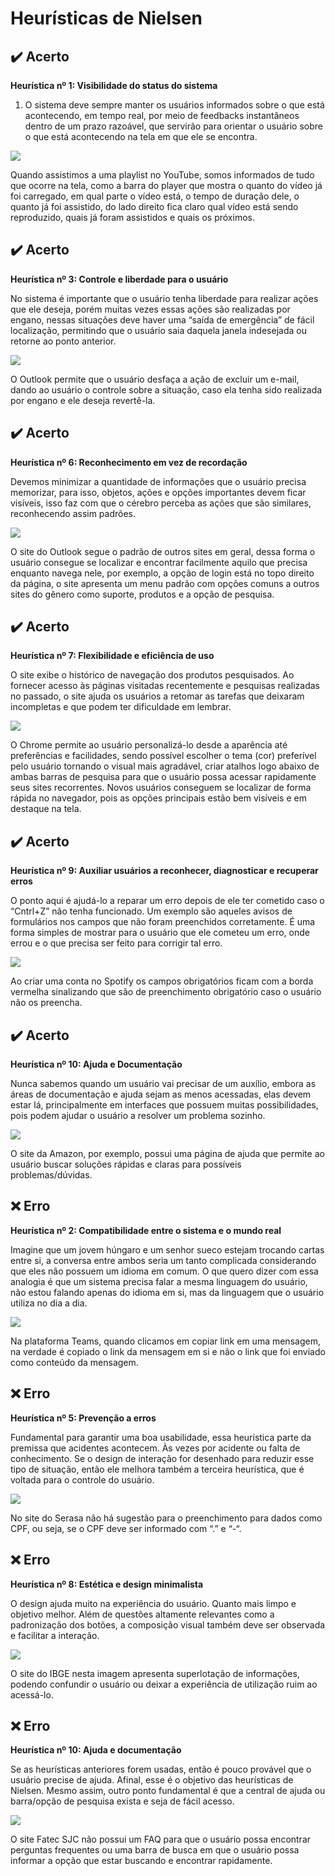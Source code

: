 # Heurísticas de Nielsen

## :heavy_check_mark: Acerto
**Heurística nº 1: Visibilidade do status do sistema**

1.	O sistema deve sempre manter os usuários informados sobre o que está acontecendo, em tempo real, por meio de feedbacks instantâneos dentro de um prazo razoável, que servirão para orientar o usuário sobre o que está acontecendo na tela em que ele se encontra.

<img src="images/Imagem1.jpg">

Quando assistimos a uma playlist no YouTube, somos informados de tudo que ocorre na tela, como a barra do player que mostra o quanto do vídeo já foi carregado, em qual parte o vídeo está, o tempo de duração dele, o quanto já foi assistido, do lado direito fica claro qual vídeo está sendo reproduzido, quais já foram assistidos e quais os próximos.


## :heavy_check_mark: Acerto
**Heurística nº 3: Controle e liberdade para o usuário**

No sistema é importante que o usuário tenha liberdade para realizar ações que ele deseja, porém muitas vezes essas ações são realizadas por engano, nessas situações deve haver uma “saída de emergência” de fácil localização, permitindo que o usuário saia daquela janela indesejada ou retorne ao ponto anterior.

<img src="images/Imagem3.jpg">

O Outlook permite que o usuário desfaça a ação de excluir um e-mail, dando ao usuário o controle sobre a situação, caso ela tenha sido realizada por engano e ele deseja revertê-la.

## :heavy_check_mark: Acerto
**Heurística nº 6: Reconhecimento em vez de recordação**

Devemos minimizar a quantidade de informações que o usuário precisa memorizar, para isso, objetos, ações e opções importantes devem ficar visíveis, isso faz com que o cérebro perceba as ações que são similares, reconhecendo assim padrões.

<img src="images/Imagem6.jpg">

O site do Outlook segue o padrão de outros sites em geral, dessa forma o usuário consegue se localizar e encontrar facilmente aquilo que precisa enquanto navega nele, por exemplo, a opção de login está no topo direito da página, o site apresenta um menu padrão com opções comuns a outros sites do gênero como suporte, produtos e a opção de pesquisa.

## :heavy_check_mark: Acerto
**Heurística nº 7: Flexibilidade e eficiência de uso**

O site exibe o histórico de navegação dos produtos pesquisados. Ao fornecer acesso às páginas visitadas recentemente e pesquisas realizadas no passado, o site ajuda os usuários a retomar as tarefas que deixaram incompletas e que podem ter dificuldade em lembrar.

<img src="images/Imagem7.jpg">

O Chrome permite ao usuário personalizá-lo desde a aparência até preferências e facilidades, sendo possível escolher o tema (cor) preferível pelo usuário tornando o visual mais agradável, criar atalhos logo abaixo de ambas barras de pesquisa para que o usuário possa acessar rapidamente seus sites recorrentes. Novos usuários conseguem se localizar de forma rápida no navegador, pois as opções principais estão bem visíveis e em destaque na tela.


## :heavy_check_mark: Acerto
**Heurística nº 9: Auxiliar usuários a reconhecer, diagnosticar e recuperar erros**

O ponto aqui é ajudá-lo a reparar um erro depois de ele ter cometido caso o “Cntrl+Z” não tenha funcionado.
Um exemplo são aqueles avisos de formulários nos campos que não foram preenchidos corretamente. É uma forma simples de mostrar para o usuário que ele cometeu um erro, onde errou e o que precisa ser feito para corrigir tal erro.

<img src="images/Imagem9.jpg">

Ao criar uma conta no Spotify os campos obrigatórios ficam com a borda vermelha sinalizando que são de preenchimento obrigatório caso o usuário não os preencha.

## :heavy_check_mark: Acerto
**Heurística nº 10: Ajuda e Documentação**

Nunca sabemos quando um usuário vai precisar de um auxílio, embora as áreas de documentação e ajuda sejam as menos acessadas, elas devem estar lá, principalmente em interfaces que possuem muitas possibilidades, pois podem ajudar o usuário a resolver um problema sozinho.  

<img src="images/imagem10acerto.jpg">

O site da Amazon, por exemplo, possui uma página de ajuda que permite ao usuário buscar soluções rápidas e claras para possíveis problemas/dúvidas.

## :x: Erro
**Heurística nº 2: Compatibilidade entre o sistema e o mundo real**

Imagine que um jovem húngaro e um senhor sueco estejam trocando cartas entre si, a conversa entre ambos seria um tanto complicada considerando que eles não possuem um idioma em comum. O que quero dizer com essa analogia é que um sistema precisa falar a mesma linguagem do usuário, não estou falando apenas do idioma em si, mas da linguagem que o usuário utiliza no dia a dia.

<img src="images/Imagem2.png">

Na plataforma Teams, quando clicamos em copiar link em uma mensagem, na verdade é copiado o link da mensagem em si e não o link que foi enviado como conteúdo da mensagem.

## :x: Erro
**Heurística nº 5: Prevenção a erros**

Fundamental para garantir uma boa usabilidade, essa heurística parte da premissa que acidentes acontecem. Às vezes por acidente ou falta de conhecimento. Se o design de interação for desenhado para reduzir esse tipo de situação, então ele melhora também a terceira heurística, que é voltada para o controle do usuário.

<img src="images/imagem5.jpg">

No site do Serasa não há sugestão para o preenchimento para dados como CPF, ou seja, se o CPF deve ser informado com “.” e “-“.

## :x: Erro
**Heurística nº 8: Estética e design minimalista**

O design ajuda muito na experiência do usuário. Quanto mais limpo e objetivo melhor. Além de questões altamente relevantes como a padronização dos botões, a composição visual também deve ser observada e facilitar a interação.

<img src="images/imagem8.jpg">

O site do IBGE nesta imagem apresenta superlotação de informações, podendo confundir o usuário ou deixar a experiência de utilização ruim ao acessá-lo.

## :x: Erro
**Heurística nº 10: Ajuda e documentação**

Se as heurísticas anteriores forem usadas, então é pouco provável que o usuário precise de ajuda. Afinal, esse é o objetivo das heurísticas de Nielsen. Mesmo assim, outro ponto fundamental é que a central de ajuda ou barra/opção de pesquisa exista e seja de fácil acesso.

<img src="images/Imagem10.png">

O site Fatec SJC não possui um FAQ para que o usuário possa encontrar perguntas frequentes ou uma barra de busca em que o usuário possa informar a opção que estar buscando e encontrar rapidamente.
